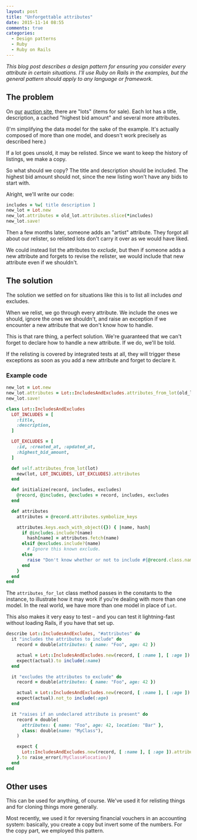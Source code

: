```yaml
---
layout: post
title: "Unforgettable attributes"
date: 2015-11-14 08:55
comments: true
categories:
  - Design patterns
  - Ruby
  - Ruby on Rails
---
```


*This blog post describes a design pattern for ensuring you consider every attribute in certain situations. I'll use Ruby on Rails in the examples, but the general pattern should apply to any language or framework.*


## The problem

On [our](http://dev.auctionet.com) [auction site](https://auctionet.com), there are "lots" (items for sale). Each lot has a title, description, a cached "highest bid amount" and several more attributes.

(I'm simplifying the data model for the sake of the example. It's actually composed of more than one model, and doesn't work precisely as described here.)

If a lot goes unsold, it may be relisted. Since we want to keep the history of listings, we make a copy.

So what should we copy? The title and description should be included. The highest bid amount should not, since the new listing won't have any bids to start with.

Alright, we'll write our code:

``` ruby relister.rb linenos:false
includes = %w[ title description ]
new_lot = Lot.new
new_lot.attributes = old_lot.attributes.slice(*includes)
new_lot.save!
```

Then a few months later, someone adds an "artist" attribute. They forgot all about our relister, so relisted lots don't carry it over as we would have liked.

We could instead list the attributes to *exclude*, but then if someone adds a new attribute and forgets to revise the relister, we would include that new attribute even if we shouldn't.


## The solution

The solution we settled on for situations like this is to list all includes *and* excludes.

When we relist, we go through every attribute. We include the ones we should, ignore the ones we shouldn't, and raise an exception if we encounter a new attribute that we don't know how to handle.

This is that rare thing, a perfect solution. We're guaranteed that we can't forget to declare how to handle a new attribute. If we do, we'll be told.

If the relisting is covered by integrated tests at all, they will trigger these exceptions as soon as you add a new attribute and forget to declare it.

### Example code

``` ruby relister.rb linenos:false
new_lot = Lot.new
new_lot.attributes = Lot::IncludesAndExcludes.attributes_from_lot(old_lot)
new_lot.save!
```

``` ruby lot/includes_and_excludes.rb linenos:false
class Lot::IncludesAndExcludes
  LOT_INCLUDES = [
    :title,
    :description,
  ]

  LOT_EXCLUDES = [
    :id, :created_at, :updated_at,
    :highest_bid_amount,
  ]

  def self.attributes_from_lot(lot)
    new(lot, LOT_INCLUDES, LOT_EXCLUDES).attributes
  end

  def initialize(record, includes, excludes)
    @record, @includes, @excludes = record, includes, excludes
  end

  def attributes
    attributes = @record.attributes.symbolize_keys

    attributes.keys.each_with_object({}) { |name, hash|
      if @includes.include?(name)
        hash[name] = attributes.fetch(name)
      elsif @excludes.include?(name)
        # Ignore this known exclude.
      else
        raise "Don't know whether or not to include #{@record.class.name}##{name}!"
      end
    }
  end
end
```

The `attributes_for_lot` class method passes in the constants to the instance, to illustrate how it may work if you're dealing with more than one model. In the real world, we have more than one model in place of `Lot`.

This also makes it very easy to test – and you can test it lightning-fast without loading Rails, if you have that set up.

``` ruby spec/lot/includes_and_excludes_spec.rb linenos:false
describe Lot::IncludesAndExcludes, "#attributes" do
  it "includes the attributes to include" do
    record = double(attributes: { name: "Foo", age: 42 })

    actual = Lot::IncludesAndExcludes.new(record, [ :name ], [ :age ]).attributes
    expect(actual).to include(:name)
  end

  it "excludes the attributes to exclude" do
    record = double(attributes: { name: "Foo", age: 42 })

    actual = Lot::IncludesAndExcludes.new(record, [ :name ], [ :age ]).attributes
    expect(actual).not_to include(:age)
  end

  it "raises if an undeclared attribute is present" do
    record = double(
      attributes: { name: "Foo", age: 42, location: "Bar" },
      class: double(name: "MyClass"),
    )

    expect {
      Lot::IncludesAndExcludes.new(record, [ :name ], [ :age ]).attributes
    }.to raise_error(/MyClass#location/)
  end
end
```


## Other uses

This can be used for anything, of course. We've used it for relisting things and for cloning things more generally.

Most recently, we used it for reversing financial vouchers in an accounting system: basically, you create a copy but invert some of the numbers. For the copy part, we employed this pattern.
